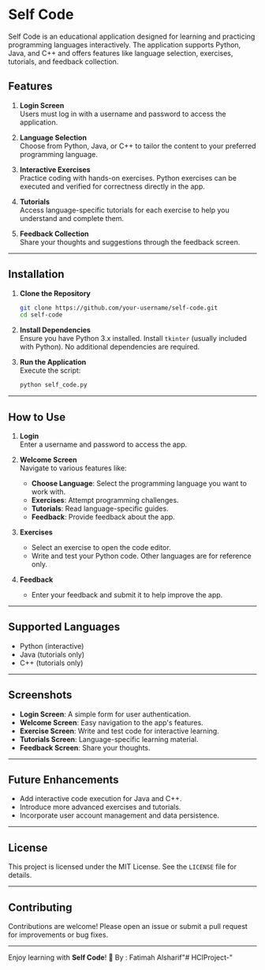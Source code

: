 
# Self Code

Self Code is an educational application designed for learning and practicing programming languages interactively. The application supports Python, Java, and C++ and offers features like language selection, exercises, tutorials, and feedback collection.

## Features
1. **Login Screen**  
   Users must log in with a username and password to access the application.

2. **Language Selection**  
   Choose from Python, Java, or C++ to tailor the content to your preferred programming language.

3. **Interactive Exercises**  
   Practice coding with hands-on exercises. Python exercises can be executed and verified for correctness directly in the app.

4. **Tutorials**  
   Access language-specific tutorials for each exercise to help you understand and complete them.

5. **Feedback Collection**  
   Share your thoughts and suggestions through the feedback screen.

---

## Installation

1. **Clone the Repository**  
   ```bash
   git clone https://github.com/your-username/self-code.git
   cd self-code
   ```

2. **Install Dependencies**  
   Ensure you have Python 3.x installed. Install `tkinter` (usually included with Python). No additional dependencies are required.

3. **Run the Application**  
   Execute the script:
   ```bash
   python self_code.py
   ```

---

## How to Use

1. **Login**  
   Enter a username and password to access the app.

2. **Welcome Screen**  
   Navigate to various features like:
   - **Choose Language**: Select the programming language you want to work with.
   - **Exercises**: Attempt programming challenges.
   - **Tutorials**: Read language-specific guides.
   - **Feedback**: Provide feedback about the app.

3. **Exercises**  
   - Select an exercise to open the code editor.
   - Write and test your Python code. Other languages are for reference only.

4. **Feedback**  
   - Enter your feedback and submit it to help improve the app.

---

## Supported Languages

- Python (interactive)
- Java (tutorials only)
- C++ (tutorials only)

---

## Screenshots
- **Login Screen**: A simple form for user authentication.
- **Welcome Screen**: Easy navigation to the app's features.
- **Exercise Screen**: Write and test code for interactive learning.
- **Tutorials Screen**: Language-specific learning material.
- **Feedback Screen**: Share your thoughts.

---

## Future Enhancements
- Add interactive code execution for Java and C++.
- Introduce more advanced exercises and tutorials.
- Incorporate user account management and data persistence.

---

## License
This project is licensed under the MIT License. See the `LICENSE` file for details.

---

## Contributing
Contributions are welcome! Please open an issue or submit a pull request for improvements or bug fixes.

---

Enjoy learning with **Self Code**! 🎉
By : Fatimah Alsharif"# HCIProject-" 
